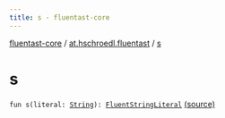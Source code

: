 ```yaml
---
title: s - fluentast-core
---
```


[fluentast-core](../index.html) / [at.hschroedl.fluentast](index.html) / [s](.)

# s

`fun s(literal: `[`String`](https://kotlinlang.org/api/latest/jvm/stdlib/kotlin/-string/index.html)`): `[`FluentStringLiteral`](../at.hschroedl.fluentast.ast.expression/-fluent-string-literal/index.html) [(source)](http://github.com/hschroedl/fluentast/tree/master/core/at.hschroedl.fluentast/Fluentast.kt#L143)